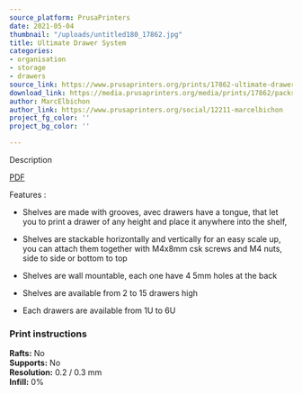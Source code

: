 ```yaml
---
source_platform: PrusaPrinters
date: 2021-05-04
thumbnail: "/uploads/untitled180_17862.jpg"
title: Ultimate Drawer System
categories:
- organisation
- storage
- drawers
source_link: https://www.prusaprinters.org/prints/17862-ultimate-drawer-system
download_link: https://media.prusaprinters.org/media/prints/17862/packs/34279_330c20fa-5b3d-4d9c-aff3-e118c2bdb84d/ultimate-drawer-system-model_files.zip#_ga=2.126748941.1048019618.1620083506-1521836024.1614377370
author: MarcElbichon
author_link: https://www.prusaprinters.org/social/12211-marcelbichon
project_fg_color: ''
project_bg_color: ''

---
```

Description

[PDF](https://media.prusaprinters.org/media/prints/17862/pdfs/17862-ultimate-drawer-system-58305172-d8ad-4391-9a8f-ef183fe48b1b.pdf)

Features :

* Shelves are made with grooves, avec drawers have a tongue, that let you to print a drawer of any height and place it anywhere into the shelf,


* Shelves are stackable horizontally and vertically for an easy scale up, you can attach them together with M4x8mm csk screws and M4 nuts, side to side or bottom to top


* Shelves are wall mountable, each one have 4 5mm holes at the back


* Shelves are available from 2 to 15 drawers high


* Each drawers are available from 1U to 6U

### Print instructions

**Rafts:** No  
**Supports:** No  
**Resolution:** 0.2 / 0.3 mm  
**Infill:** 0%